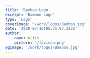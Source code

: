 ```yaml
---
title: 'Bamboo Logo'
excerpt: 'Bamboo Logo'
type: 'Logo'
coverImage: '/work/logos/Bamboo.jpg'
date: '2020-03-16T05:35:07.322Z'
author:
    name: Alfie
    picture: '/favicon.png'
ogImage: '/work/logos/Bamboo.jpg'
---
```

